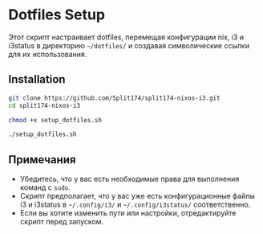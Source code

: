 # Dotfiles Setup

Этот скрипт настраивает dotfiles, перемещая конфигурации nix, i3 и i3status в директорию `~/dotfiles/` и создавая символические ссылки для их использования.

## Installation

   ```bash
   git clone https://github.com/Split174/split174-nixos-i3.git
   cd split174-nixos-i3
   ```

   ```bash
   chmod +x setup_dotfiles.sh
   ```

   ```bash
   ./setup_dotfiles.sh
   ```

## Примечания

- Убедитесь, что у вас есть необходимые права для выполнения команд с `sudo`.
- Скрипт предполагает, что у вас уже есть конфигурационные файлы i3 и i3status в `~/.config/i3/` и `~/.config/i3status/` соответственно.
- Если вы хотите изменить пути или настройки, отредактируйте скрипт перед запуском.